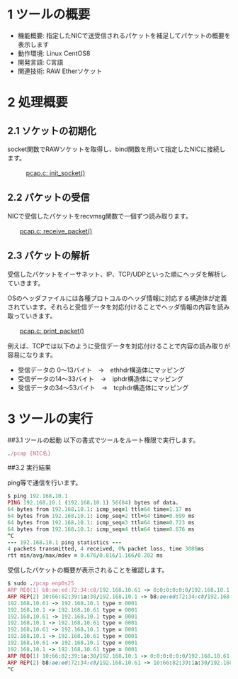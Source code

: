 # 1 ツールの概要

- 機能概要: 指定したNICで送受信されるパケットを補足してパケットの概要を表示します
- 動作環境: Linux CentOS8
- 開発言語: C言語
- 関連技術: RAW Etherソケット

# 2 処理概要

## 2.1 ソケットの初期化
socket関数でRAWソケットを取得し、bind関数を用いて指定したNICに接続します。

　　　[pcap.c: init_socket()](https://github.com/tanuki-project/Networking/blob/main/simple_pcap/pcap.c#L83-L102)
## 2.2 パケットの受信
NICで受信したパケットをrecvmsg関数で一個ずつ読み取ります。

　　[pcap.c: receive_packet()](https://github.com/tanuki-project/Networking/blob/main/simple_pcap/pcap.c#L125-L139)
## 2.3 パケットの解析
受信したパケットをイーサネット、IP、TCP/UDPといった順にヘッダを解析していきます。
 
OSのヘッダファイルには各種プロトコルのヘッダ情報に対応する構造体が定義されています。それらと受信データを対応付けることでヘッダ情報の内容を読み取っていきます。
 
　　[pcap.c: print_packet()](https://github.com/tanuki-project/Networking/blob/main/simple_pcap/pcap.c#L164-L203)

例えば、TCPでは以下のように受信データを対応付けることで内容の読み取りが容易になります。
- 受信データの 0～13バイト　→　ethhdr構造体にマッピング
- 受信データの14～33バイト　→　iphdr構造体にマッピング
- 受信データの34～53バイト　→　tcphdr構造体にマッピング

# 3 ツールの実行

##3.1 ツールの起動
以下の書式でツールをルート権限で実行します。

```rb
./pcap {NIC名}
```

##3.2 実行結果

ping等で通信を行います。

```rb
$ ping 192.168.10.1
PING 192.168.10.1 (192.168.10.1) 56(84) bytes of data.
64 bytes from 192.168.10.1: icmp_seq=1 ttl=64 time=1.17 ms
64 bytes from 192.168.10.1: icmp_seq=2 ttl=64 time=0.699 ms
64 bytes from 192.168.10.1: icmp_seq=3 ttl=64 time=0.723 ms
64 bytes from 192.168.10.1: icmp_seq=4 ttl=64 time=0.676 ms
^C
--- 192.168.10.1 ping statistics ---
4 packets transmitted, 4 received, 0% packet loss, time 3086ms
rtt min/avg/max/mdev = 0.676/0.816/1.166/0.202 ms
```
受信したパケットの概要が表示されることを確認します。

```rb
$ sudo ./pcap enp0s25
ARP REQ(1) b8:ae:ed:72:34:c8/192.168.10.61 -> 0:0:0:0:0:0/192.168.10.1
ARP REP(2) 10:66:82:39:1a:30/192.168.10.1 -> b8:ae:ed:72:34:c8/192.168.10.61
192.168.10.61 -> 192.168.10.1 type = 0001
192.168.10.1 -> 192.168.10.61 type = 0001
192.168.10.61 -> 192.168.10.1 type = 0001
192.168.10.1 -> 192.168.10.61 type = 0001
192.168.10.61 -> 192.168.10.1 type = 0001
192.168.10.1 -> 192.168.10.61 type = 0001
192.168.10.61 -> 192.168.10.1 type = 0001
192.168.10.1 -> 192.168.10.61 type = 0001
ARP REQ(1) 10:66:82:39:1a:30/192.168.10.1 -> 0:0:0:0:0:0/192.168.10.61
ARP REP(2) b8:ae:ed:72:34:c8/192.168.10.61 -> 10:66:82:39:1a:30/192.168.10.1
^C
```

